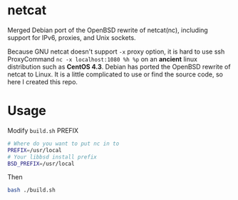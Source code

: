 # netcat

Merged Debian port of the OpenBSD rewrite of netcat(nc), including support for IPv6, proxies, and Unix sockets.

Because GNU netcat doesn't support `-x` proxy option, it is hard to use ssh ProxyCommand `nc -x localhost:1080 %h %p` on an **ancient** linux distribution such as **CentOS 4.3**. Debian has ported the OpenBSD rewrite of netcat to Linux. It is a little complicated to use or find the source code, so here I created this repo.

# Usage

Modify `build.sh` PREFIX

``` bash
# Where do you want to put nc in to
PREFIX=/usr/local
# Your libbsd install prefix
BSD_PREFIX=/usr/local
```

Then

``` bash
bash ./build.sh
```
